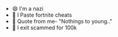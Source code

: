 - 😄 I'm a nazi
- 🤔 I Paste fortnite cheats
- 👯 Quote from me- "Nothings to young.."
- 🤔 I exit scammed for 100k

<!--
**DX9Paster/DX9Paster** is a ✨ _special_ ✨ repository because its `README.md` (this file) appears on your GitHub profile.

Here are some ideas to get you started:

- 🔭 I’m currently working on ...
- 🌱 I’m currently learning ...
- 👯 I’m looking to collaborate on ...
- 🤔 I’m looking for help with ...
- 💬 Ask me about ...
- 📫 How to reach me: ...
- 😄 Pronouns: ...
- ⚡ Fun fact: ...
-->
